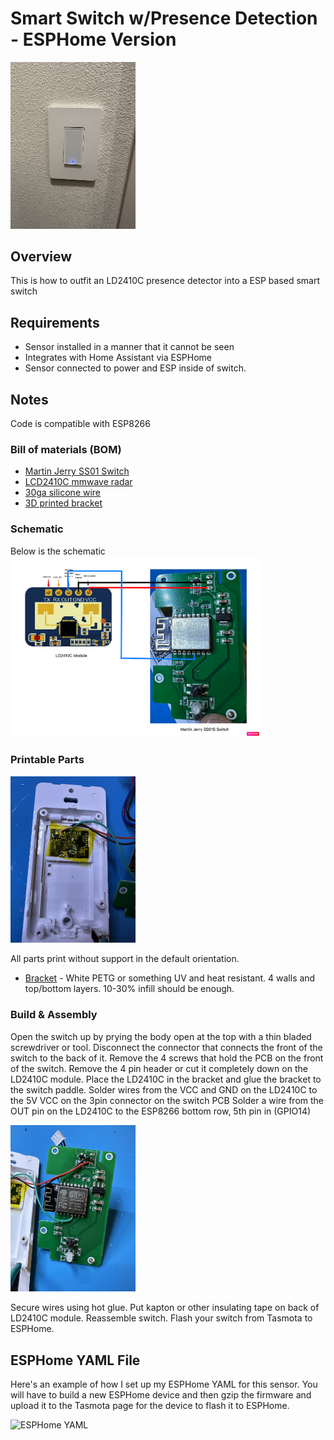 # Smart Switch w/Presence Detection - ESPHome Version

<img src='/img/mjss01.jpeg' width='200'>

## Overview
This is how to outfit an LD2410C presence detector into a ESP based smart switch

## Requirements

* Sensor installed in a manner that it cannot be seen
* Integrates with Home Assistant via ESPHome
* Sensor connected to power and ESP inside of switch.

## Notes

Code is compatible with ESP8266 

### Bill of materials (BOM)

* [Martin Jerry SS01 Switch](https://www.amazon.com/dp/B0B7WC3LF2?ref=ppx_yo2ov_dt_b_product_details&th=1)
* [LCD2410C mmwave radar](https://www.amazon.com/EC-Buying-HLK-LD2410-Presence-Millimeter/dp/B0BXDLHHH2)
* [30ga silicone wire](https://www.amazon.com/TUOFENG-30awg-Stranded-Wire-Kit/dp/B07G2SWB19)
* [3D printed bracket](/MartinJerrySS01-LD2410C-Mount.stl)

### Schematic 
Below is the schematic
<img src='/img/schematic.png' width='400'>

### Printable Parts 

<img src='/img/LD2410Placement.jpeg' width='200'>

All parts print without support in the default orientation.

* [Bracket](/MartinJerrySS01-LD2410C-Mount.stl) - White PETG or something UV and heat resistant. 4 walls and top/bottom layers. 10-30% infill should be enough.

### Build & Assembly

Open the switch up by prying the body open at the top with a thin bladed screwdriver or tool.
Disconnect the connector that connects the front of the switch to the back of it.
Remove the 4 screws that hold the PCB on the front of the switch.
Remove the 4 pin header or cut it completely down on the LD2410C module.
Place the LD2410C in the bracket and glue the bracket to the switch paddle.
Solder wires from the VCC and GND on the LD2410C to the 5V VCC on the 3pin connector on the switch PCB
Solder a wire from the OUT pin on the LD2410C to the ESP8266 bottom row, 5th pin in (GPIO14)

<img src='/img/ESPwiring.jpeg' width='200'>

Secure wires using hot glue.
Put kapton or other insulating tape on back of LD2410C module.
Reassemble switch.
Flash your switch from Tasmota to ESPHome.

## ESPHome YAML File

Here's an example of how I set up my ESPHome YAML for this sensor. You will have to build a new ESPHome device and then gzip the firmware and upload it to the Tasmota page for the device to flash it to ESPHome.

![ESPHome YAML](/mjss01-ld410c.yaml)
